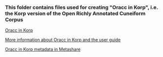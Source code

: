 ### This folder contains files used for creating "Oracc in Korp", i.e. the Korp version of the Open Richly Annotated Cuneiform Corpus

[Oracc in Korp](http://urn.fi/urn:nbn:fi:lb-2019060602 "Oracc in Korp") 

[More information about Oracc in Korp and the user guide](https://www.kielipankki.fi/corpora/oracc/ "Oracc in Kielipankki")

[Oracc in Korp metadata in Metashare](http://urn.fi/urn:nbn:fi:lb-2019060601 "Oracc in Metashare")
